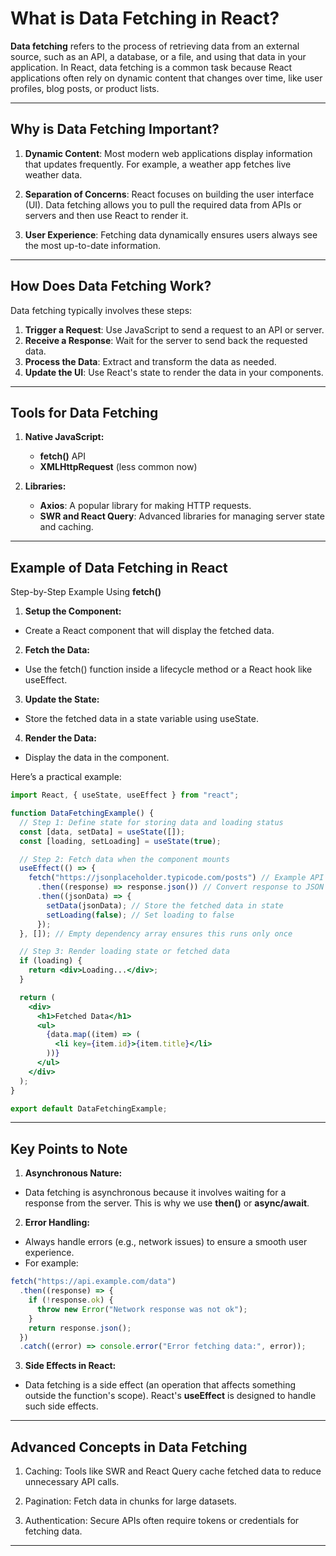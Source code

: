 # What is Data Fetching in React?

**Data fetching** refers to the process of retrieving data from an external source, such as an API, a database, or a file, and using that data in your application. In React, data fetching is a common task because React applications often rely on dynamic content that changes over time, like user profiles, blog posts, or product lists.

---


## Why is Data Fetching Important?
1. **Dynamic Content**: Most modern web applications display information that updates frequently. For example, a weather app fetches live weather data.

2. **Separation of Concerns**: React focuses on building the user interface (UI). Data fetching allows you to pull the required data from APIs or servers and then use React to render it.

3. **User Experience**: Fetching data dynamically ensures users always see the most up-to-date information.

---

## How Does Data Fetching Work?
Data fetching typically involves these steps:
1. **Trigger a Request**: Use JavaScript to send a request to an API or server.
2. **Receive a Response**: Wait for the server to send back the requested data.
3. **Process the Data**: Extract and transform the data as needed.
4. **Update the UI**: Use React's state to render the data in your components.

----

## Tools for Data Fetching
1. **Native JavaScript:**
    - **fetch()** API
    - **XMLHttpRequest** (less common now)

2. **Libraries:**
    - **Axios**: A popular library for making HTTP requests.
    - **SWR and React Query**: Advanced libraries for managing server state and caching.

---

## Example of Data Fetching in React
Step-by-Step Example Using **fetch()**
1. **Setup the Component:**
- Create a React component that will display the fetched data.

2. **Fetch the Data:**
- Use the fetch() function inside a lifecycle method or a React hook like useEffect.

3. **Update the State:**
- Store the fetched data in a state variable using useState.

4. **Render the Data:**
- Display the data in the component.


Here’s a practical example:
```jsx
import React, { useState, useEffect } from "react";

function DataFetchingExample() {
  // Step 1: Define state for storing data and loading status
  const [data, setData] = useState([]);
  const [loading, setLoading] = useState(true);

  // Step 2: Fetch data when the component mounts
  useEffect(() => {
    fetch("https://jsonplaceholder.typicode.com/posts") // Example API
      .then((response) => response.json()) // Convert response to JSON
      .then((jsonData) => {
        setData(jsonData); // Store the fetched data in state
        setLoading(false); // Set loading to false
      });
  }, []); // Empty dependency array ensures this runs only once

  // Step 3: Render loading state or fetched data
  if (loading) {
    return <div>Loading...</div>;
  }

  return (
    <div>
      <h1>Fetched Data</h1>
      <ul>
        {data.map((item) => (
          <li key={item.id}>{item.title}</li>
        ))}
      </ul>
    </div>
  );
}

export default DataFetchingExample;
```


---

## Key Points to Note
1. **Asynchronous Nature:**
- Data fetching is asynchronous because it involves waiting for a response from the server. This is why we use **then()** or **async/await**.

2. **Error Handling:**
- Always handle errors (e.g., network issues) to ensure a smooth user experience. 
- For example:
```jsx
fetch("https://api.example.com/data")
  .then((response) => {
    if (!response.ok) {
      throw new Error("Network response was not ok");
    }
    return response.json();
  })
  .catch((error) => console.error("Error fetching data:", error));
```

3. **Side Effects in React:**
- Data fetching is a side effect (an operation that affects something outside the function's scope). React's **useEffect** is designed to handle such side effects.

---

## Advanced Concepts in Data Fetching
1. Caching: Tools like SWR and React Query cache fetched data to reduce unnecessary API calls.

2. Pagination: Fetch data in chunks for large datasets.

3. Authentication: Secure APIs often require tokens or credentials for fetching data.

---





